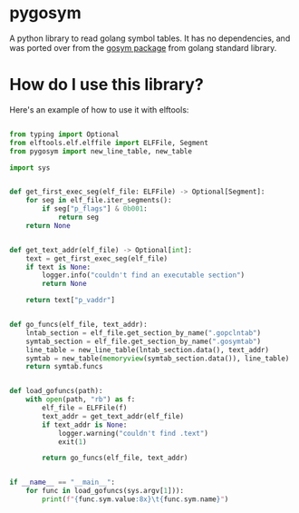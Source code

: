 # pygosym

A python library to read golang symbol tables.
It has no dependencies, and was ported over from the [gosym package](https://golang.org/src/debug/gosym/) from golang standard library.

# How do I use this library?

Here's an example of how to use it with elftools:

```python

from typing import Optional
from elftools.elf.elffile import ELFFile, Segment
from pygosym import new_line_table, new_table

import sys


def get_first_exec_seg(elf_file: ELFFile) -> Optional[Segment]:
    for seg in elf_file.iter_segments():
        if seg["p_flags"] & 0b001:
            return seg
    return None


def get_text_addr(elf_file) -> Optional[int]:
    text = get_first_exec_seg(elf_file)
    if text is None:
        logger.info("couldn't find an executable section")
        return None

    return text["p_vaddr"]


def go_funcs(elf_file, text_addr):
    lntab_section = elf_file.get_section_by_name(".gopclntab")
    symtab_section = elf_file.get_section_by_name(".gosymtab")
    line_table = new_line_table(lntab_section.data(), text_addr)
    symtab = new_table(memoryview(symtab_section.data()), line_table)
    return symtab.funcs


def load_gofuncs(path):
    with open(path, "rb") as f:
        elf_file = ELFFile(f)
        text_addr = get_text_addr(elf_file)
        if text_addr is None:
            logger.warning("couldn't find .text")
            exit(1)

        return go_funcs(elf_file, text_addr)


if __name__ == "__main__":
    for func in load_gofuncs(sys.argv[1])):
        print(f"{func.sym.value:8x}\t{func.sym.name}")
```
